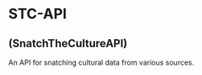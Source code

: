 STC-API
=======
(SnatchTheCultureAPI)
---------------------

An API for snatching cultural data from various sources.
